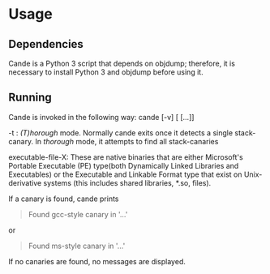 Usage
=====

## Dependencies
Cande is a Python 3 script that depends on objdump;
therefore, it is necessary to install Python 3 and objdump before using it.

## Running
Cande is invoked in the following way:
   cande [-v] <executable-file-1> [ <executable-file-2> [...]]

-t : _(T)horough_ mode. Normally cande exits once it detects a single stack-canary. In _thorough_ mode, it attempts to find all stack-canaries

executable-file-X: These are native binaries that are either Microsoft's Portable Executable (PE) type(both Dynamically Linked Libraries and Executables) or the Executable and Linkable Format type that exist on Unix-derivative systems (this includes shared libraries, *.so, files).

If a canary is found, cande prints
>   Found gcc-style canary in '...'

or
>   Found ms-style canary in '...'

If no canaries are found, no messages are displayed.
